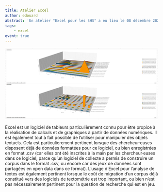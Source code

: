 ```yaml
---
title: Atelier Excel
author: edouard
abstract: 'Un atelier "Excel pour les SHS" a eu lieu le 08 décembre 2022, animé par Edouard Bouté (CERES). Nous y avons étudié l’intérêt d’un certain nombre de fonctions et de formules d’Excel qu’il est possible d’utiliser pour analyser des données textuelles couramment mobilisées dans la recherche en SHS (ensemble de tweets) : tableaux croisés dynamiques, recherche de séquences de textes, recherche croisée entre différentes colonnes contenant des données, formatage des données, réalisation de calculs sur du texte.'
tags:
    - excel
event: true
---
```


![](excel.png)

Excel est un logiciel de tableurs particulièrement connu pour être propice à la réalisation de calculs et de graphiques à partir de données numériques. Il est également tout à fait possible de l’utiliser pour manipuler des objets textuels. Cela est particulièrement pertinent lorsque des chercheur·euses disposent déjà de données formatées pour ce logiciel, ou bien enregistrées en format .csv (car elles ont été inscrites à la main par les chercheur·euses dans ce logiciel, parce qu’un logiciel de collecte a permis de construire un corpus dans le format .csv, ou encore car des jeux de données sont partagées en open data dans ce format). L’usage d’Excel pour l’analyse de textes est également pertinent lorsque le coût de migration d’un corpus déjà constitué vers des logiciels de textométrie est trop important, ou bien n’est pas nécessairement pertinent pour la question de recherche qui est en jeu.
